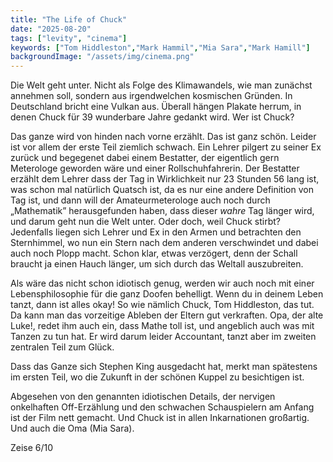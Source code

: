 ```yaml
---
title: "The Life of Chuck"
date: "2025-08-20"
tags: ["levity", "cinema"]
keywords: ["Tom Hiddleston","Mark Hammil","Mia Sara","Mark Hamill"]
backgroundImage: "/assets/img/cinema.png"
---
```

Die Welt geht unter. Nicht als Folge des Klimawandels, wie man zunächst annehmen soll, sondern aus irgendwelchen kosmischen Gründen.  In Deutschland bricht eine Vulkan aus. Überall hängen Plakate herrum, in denen Chuck für 39 wunderbare Jahre gedankt wird. Wer ist Chuck?

Das ganze wird von hinden nach vorne erzählt. Das ist ganz schön. Leider ist vor allem der erste Teil ziemlich schwach. Ein Lehrer pilgert zu seiner Ex zurück und begegenet dabei einem Bestatter, der eigentlich gern Meterologe geworden wäre und einer Rollschuhfahrerin. Der Bestatter erzählt dem Lehrer dass der Tag in Wirklichkeit nur 23 Stunden 56 lang ist, was schon mal natürlich Quatsch ist, da es nur eine andere Definition von Tag ist, und dann will der Amateurmeterologe auch noch durch „Mathematik” herausgefunden haben, dass dieser *wahre* Tag länger wird, und darum geht nun die Welt unter. Oder doch, weil Chuck stirbt? Jedenfalls liegen sich Lehrer und Ex in den Armen und betrachten den Sternhimmel, wo nun ein Stern nach dem anderen verschwindet und dabei auch noch Plopp macht. Schon klar, etwas verzögert, denn der Schall braucht ja einen Hauch länger, um sich durch das Weltall auszubreiten.

Als wäre das nicht schon idiotisch genug, werden wir auch noch mit einer Lebensphilosophie für die ganz Doofen behelligt. Wenn du in deinem Leben tanzt, dann ist alles okay! So wie nämlich Chuck, Tom Hiddleston, das tut. Da kann man das vorzeitige Ableben der Eltern gut verkraften. Opa, der alte Luke!, redet ihm auch ein, dass Mathe toll ist, und angeblich auch was mit Tanzen zu tun hat. Er wird darum leider Accountant, tanzt aber im zweiten zentralen Teil zum Glück.

Dass das Ganze sich Stephen King ausgedacht hat, merkt man spätestens im ersten Teil, wo die Zukunft in der schönen Kuppel zu besichtigen ist.

Abgesehen von den genannten idiotischen Details, der nervigen onkelhaften Off-Erzählung und den schwachen Schauspielern am Anfang ist der Film nett gemacht. Und Chuck ist in allen Inkarnationen großartig. Und auch die Oma (Mia Sara).

Zeise 6/10